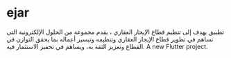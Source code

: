 # ejar
تطبيق يهدف إلى تنظيم قطاع الإيجار العقاري ، يقدم مجموعة من الحلول الإلكترونية التي تساهم في تطوير قطاع الإيجار العقاري وتنظيمه وتيسير أعماله بما يحقق التوازن في القطاع وتعزيز الثقة به، ويساهم في تحفيز الاستثمار فيه.
A new Flutter project.
